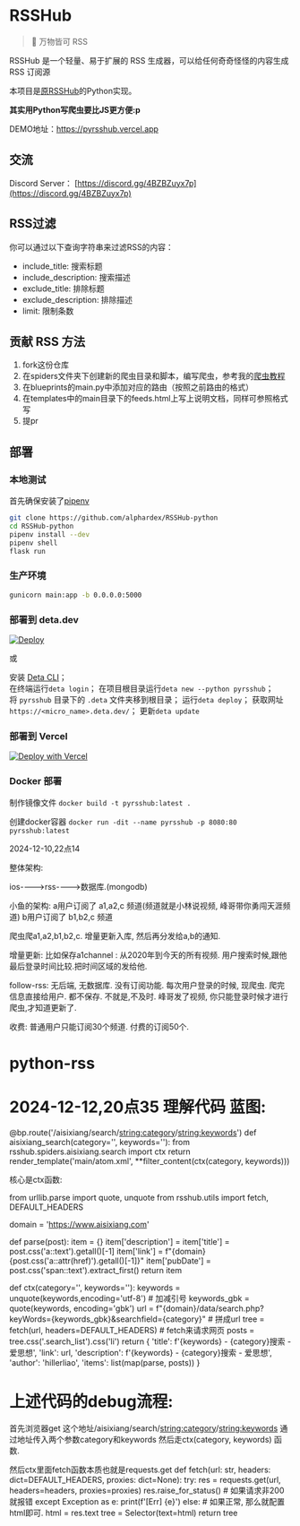 # RSSHub

> 🍰 万物皆可 RSS

RSSHub 是一个轻量、易于扩展的 RSS 生成器，可以给任何奇奇怪怪的内容生成 RSS 订阅源

本项目是[原RSSHub](https://github.com/DIYgod/RSSHub)的Python实现。


**其实用Python写爬虫要比JS更方便:p**

DEMO地址：https://pyrsshub.vercel.app


## 交流

Discord Server： [https://discord.gg/4BZBZuyx7p](https://discord.gg/4BZBZuyx7p)

## RSS过滤

你可以通过以下查询字符串来过滤RSS的内容：

- include_title: 搜索标题
- include_description: 搜索描述
- exclude_title: 排除标题
- exclude_description: 排除描述
- limit: 限制条数

## 贡献 RSS 方法

1. fork这份仓库
2. 在spiders文件夹下创建新的爬虫目录和脚本，编写爬虫，参考我的[爬虫教程](https://juejin.cn/post/6953881777756700709)
3. 在blueprints的main.py中添加对应的路由（按照之前路由的格式）
4. 在templates中的main目录下的feeds.html上写上说明文档，同样可参照格式写
5. 提pr

## 部署

### 本地测试

首先确保安装了[pipenv](https://github.com/pypa/pipenv)

``` bash
git clone https://github.com/alphardex/RSSHub-python
cd RSSHub-python
pipenv install --dev
pipenv shell
flask run
```

### 生产环境

``` bash
gunicorn main:app -b 0.0.0.0:5000
```

### 部署到 deta.dev

[![Deploy](https://button.deta.dev/1/svg)](https://go.deta.dev/deploy?repo=https://github.com/hillerliao/rsshub-python)

或  

安装 [Deta CLI](https://docs.deta.sh/docs/cli/install/)；  
在终端运行`deta login`；
在项目根目录运行`deta new --python pyrsshub`；  
将 `pyrsshub` 目录下的 `.deta` 文件夹移到根目录；
运行`deta deploy`；
获取网址 `https://<micro_name>.deta.dev/`；
更新`deta update`

### 部署到 Vercel

[![Deploy with Vercel](https://vercel.com/button)](https://vercel.com/new/clone?repository-url=https%3A%2F%2Fgithub.com%2Fhillerliao%2Frsshub-python)

### Docker 部署

制作镜像文件 `docker build -t pyrsshub:latest .`

创建docker容器 `docker run -dit --name pyrsshub -p 8080:80 pyrsshub:latest`






2024-12-10,22点14

整体架构:

ios---->rss---->数据库.(mongodb)



小鱼的架构:
  a用户订阅了 a1,a2,c 频道(频道就是小林说视频, 峰哥带你勇闯天涯频道)
  b用户订阅了 b1,b2,c 频道




  爬虫爬a1,a2,b1,b2,c. 增量更新入库,  然后再分发给a,b的通知.


  增量更新: 比如保存a1channel : 从2020年到今天的所有视频.
  用户搜索时候,跟他最后登录时间比较.把时间区域的发给他.

follow-rss:
  无后端, 无数据库.
  没有订阅功能.
  每次用户登录的时候, 现爬虫. 爬完信息直接给用户. 都不保存.
  不就是,不及时. 峰哥发了视频, 你只能登录时候才进行爬虫,才知道更新了.

收费:
  普通用户只能订阅30个频道.
  付费的订阅50个.

# python-rss


# 2024-12-12,20点35 理解代码 蓝图:
@bp.route('/aisixiang/search/<string:category>/<string:keywords>')
def aisixiang_search(category='', keywords=''):
    from rsshub.spiders.aisixiang.search import ctx
    return render_template('main/atom.xml', **filter_content(ctx(category, keywords)))



核心是ctx函数:

from urllib.parse import quote, unquote
from rsshub.utils import fetch, DEFAULT_HEADERS


domain = 'https://www.aisixiang.com'


def parse(post):
    item = {}
    item['description'] = item['title'] = post.css('a::text').getall()[-1]
    item['link'] = f"{domain}{post.css('a::attr(href)').getall()[-1]}"
    item['pubDate'] = post.css('span::text').extract_first()
    return item


def ctx(category='', keywords=''):
    keywords = unquote(keywords,encoding='utf-8')   # 加减引号
    keywords_gbk = quote(keywords, encoding='gbk')
    url = f"{domain}/data/search.php?keyWords={keywords_gbk}&searchfield={category}"   # 拼成url
    tree = fetch(url, headers=DEFAULT_HEADERS) # fetch来请求网页
    posts = tree.css('.search_list').css('li')
    return {
        'title': f'{keywords} - {category}搜索 - 爱思想',
        'link': url,
        'description': f'{keywords} - {category}搜索 - 爱思想',
        'author': 'hillerliao',
        'items': list(map(parse, posts))
    }



# 上述代码的debug流程:

首先浏览器get 这个地址/aisixiang/search/<string:category>/<string:keywords>
通过地址传入两个参数category和keywords
然后走ctx(category, keywords) 函数.



然后ctx里面fetch函数本质也就是requests.get
def fetch(url: str, headers: dict=DEFAULT_HEADERS, proxies: dict=None):
    try:
        res = requests.get(url, headers=headers, proxies=proxies)
        res.raise_for_status() # 如果请求非200就报错
    except Exception as e:
        print(f'[Err] {e}')
    else:  # 如果正常, 那么就配置html即可.
        html = res.text
        tree = Selector(text=html)
        return tree





